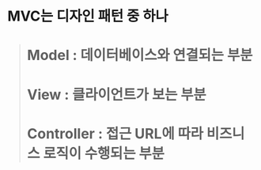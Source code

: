 # MVC는 디자인 패턴 중 하나

> # Model : 데이터베이스와 연결되는 부분
> # View : 클라이언트가 보는 부분
> # Controller : 접근 URL에 따라 비즈니스 로직이 수행되는 부분
